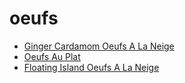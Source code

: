 # oeufs

 * [Ginger Cardamom Oeufs A La Neige](../../index/g/ginger-cardamom-oeufs-a-la-neige-243532.json)
 * [Oeufs Au Plat](../../index/o/oeufs-au-plat-356832.json)
 * [Floating Island Oeufs A La Neige](../../index/f/floating-island-oeufs-a-la-neige.json)
